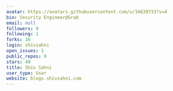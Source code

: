 ```yaml
---
avatar: https://avatars.githubusercontent.com/u/34639733?v=4
bio: Security Engineer@Grab
email: null
followers: 9
following: 1
forks: 16
login: shivsahni
open_issues: 1
public_repos: 9
stars: 49
title: Shiv Sahni
user_type: User
website: blogs.shivsahni.com
---
```


